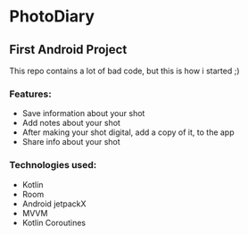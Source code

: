 # PhotoDiary

##  First Android Project

This repo contains a lot of bad code, but this is how i started ;)

### Features:

- Save information about your shot
- Add notes about your shot
 - After making your shot digital, add a copy of it, to the app
 - Share info about your shot

### Technologies used:

- Kotlin
- Room
- Android jetpackX
- MVVM 
- Kotlin Coroutines
